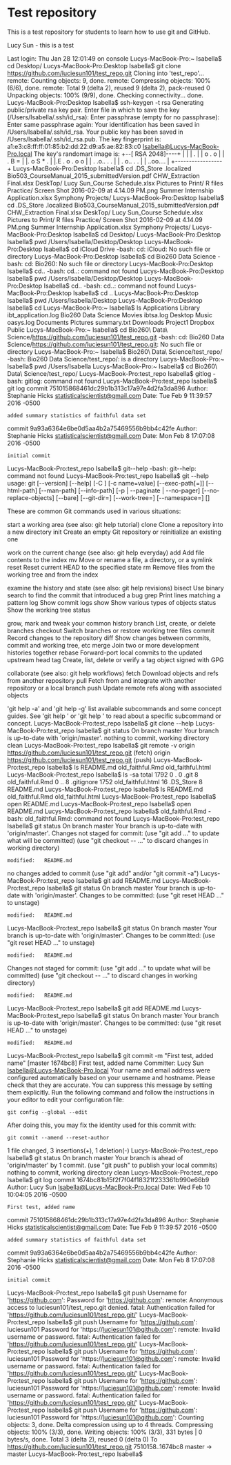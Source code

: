 # Test repository

This is a test repository for students to learn how to use git and GitHub. 

Lucy Sun - this is a test

Last login: Thu Jan 28 12:01:49 on console
Lucys-MacBook-Pro:~ Isabella$ cd Desktop/
Lucys-MacBook-Pro:Desktop Isabella$ git clone https://github.com/luciesun101/test_repo.git
Cloning into 'test_repo'...
remote: Counting objects: 9, done.
remote: Compressing objects: 100% (6/6), done.
remote: Total 9 (delta 2), reused 9 (delta 2), pack-reused 0
Unpacking objects: 100% (9/9), done.
Checking connectivity... done.
Lucys-MacBook-Pro:Desktop Isabella$ ssh-keygen -t rsa
Generating public/private rsa key pair.
Enter file in which to save the key (/Users/Isabella/.ssh/id_rsa): 
Enter passphrase (empty for no passphrase): 
Enter same passphrase again: 
Your identification has been saved in /Users/Isabella/.ssh/id_rsa.
Your public key has been saved in /Users/Isabella/.ssh/id_rsa.pub.
The key fingerprint is:
a1:e3:c8:ff:ff:01:85:b2:dd:22:d9:a5:ae:82:83:c0 Isabella@Lucys-MacBook-Pro.local
The key's randomart image is:
+--[ RSA 2048]----+
|                 |
|           .     |
|        o . o    |
|       . B =     |
|.     o S * .    |
|.E . o . o o     |
| . .o..   . .    |
|  . o..  .   .   |
|     ..oo....    |
+-----------------+
Lucys-MacBook-Pro:Desktop Isabella$ cd 
.DS_Store
.localized
Bio503_CourseManual_2015_submittedVersion.pdf
CHW_Extraction Final.xlsx
DeskTop/
Lucy Sun_Course Schedule.xlsx
Pictures to Print/
R files Practice/
Screen Shot 2016-02-09 at 4.14.09 PM.png
Summer Internship Application.xlsx
Symphony Projects/
Lucys-MacBook-Pro:Desktop Isabella$ cd 
.DS_Store
.localized
Bio503_CourseManual_2015_submittedVersion.pdf
CHW_Extraction Final.xlsx
DeskTop/
Lucy Sun_Course Schedule.xlsx
Pictures to Print/
R files Practice/
Screen Shot 2016-02-09 at 4.14.09 PM.png
Summer Internship Application.xlsx
Symphony Projects/
Lucys-MacBook-Pro:Desktop Isabella$ cd Desktop/
Lucys-MacBook-Pro:Desktop Isabella$ pwd
/Users/Isabella/Desktop/Desktop
Lucys-MacBook-Pro:Desktop Isabella$ cd iCloud Drive
-bash: cd: iCloud: No such file or directory
Lucys-MacBook-Pro:Desktop Isabella$ cd Bio260 Data Science
-bash: cd: Bio260: No such file or directory
Lucys-MacBook-Pro:Desktop Isabella$ cd..
-bash: cd..: command not found
Lucys-MacBook-Pro:Desktop Isabella$ pwd
/Users/Isabella/Desktop/Desktop
Lucys-MacBook-Pro:Desktop Isabella$ cd..
-bash: cd..: command not found
Lucys-MacBook-Pro:Desktop Isabella$ cd ..
Lucys-MacBook-Pro:Desktop Isabella$ pwd
/Users/Isabella/Desktop
Lucys-MacBook-Pro:Desktop Isabella$ cd
Lucys-MacBook-Pro:~ Isabella$ ls
Applications		Library			ibt_application.log
Bio260 Data Science	Movies			ibtsa.log
Desktop			Music			oasys.log
Documents		Pictures		summary.txt
Downloads		Project1
Dropbox			Public
Lucys-MacBook-Pro:~ Isabella$ cd Bio260\ Data\ Science/https://github.com/luciesun101/test_repo.git
-bash: cd: Bio260 Data Science/https://github.com/luciesun101/test_repo.git: No such file or directory
Lucys-MacBook-Pro:~ Isabella$ Bio260\ Data\ Science/test_repo/
-bash: Bio260 Data Science/test_repo/: is a directory
Lucys-MacBook-Pro:~ Isabella$ pwd
/Users/Isabella
Lucys-MacBook-Pro:~ Isabella$ cd Bio260\ Data\ Science/test_repo/
Lucys-MacBook-Pro:test_repo Isabella$ gitlog
-bash: gitlog: command not found
Lucys-MacBook-Pro:test_repo Isabella$ git log
commit 751015868461dc29b1b313c17a97e4d2fa3da896
Author: Stephanie Hicks <statisticalscientist@gmail.com>
Date:   Tue Feb 9 11:39:57 2016 -0500

    added summary statistics of faithful data set

commit 9a93a6364e6be0d5aa4b2a75469556b9bb4c42fe
Author: Stephanie Hicks <statisticalscientist@gmail.com>
Date:   Mon Feb 8 17:07:08 2016 -0500

    initial commit
Lucys-MacBook-Pro:test_repo Isabella$ git--help
-bash: git--help: command not found
Lucys-MacBook-Pro:test_repo Isabella$ git --help
usage: git [--version] [--help] [-C <path>] [-c name=value]
           [--exec-path[=<path>]] [--html-path] [--man-path] [--info-path]
           [-p | --paginate | --no-pager] [--no-replace-objects] [--bare]
           [--git-dir=<path>] [--work-tree=<path>] [--namespace=<name>]
           <command> [<args>]

These are common Git commands used in various situations:

start a working area (see also: git help tutorial)
   clone      Clone a repository into a new directory
   init       Create an empty Git repository or reinitialize an existing one

work on the current change (see also: git help everyday)
   add        Add file contents to the index
   mv         Move or rename a file, a directory, or a symlink
   reset      Reset current HEAD to the specified state
   rm         Remove files from the working tree and from the index

examine the history and state (see also: git help revisions)
   bisect     Use binary search to find the commit that introduced a bug
   grep       Print lines matching a pattern
   log        Show commit logs
   show       Show various types of objects
   status     Show the working tree status

grow, mark and tweak your common history
   branch     List, create, or delete branches
   checkout   Switch branches or restore working tree files
   commit     Record changes to the repository
   diff       Show changes between commits, commit and working tree, etc
   merge      Join two or more development histories together
   rebase     Forward-port local commits to the updated upstream head
   tag        Create, list, delete or verify a tag object signed with GPG

collaborate (see also: git help workflows)
   fetch      Download objects and refs from another repository
   pull       Fetch from and integrate with another repository or a local branch
   push       Update remote refs along with associated objects

'git help -a' and 'git help -g' list available subcommands and some
concept guides. See 'git help <command>' or 'git help <concept>'
to read about a specific subcommand or concept.
Lucys-MacBook-Pro:test_repo Isabella$ git clone --help
Lucys-MacBook-Pro:test_repo Isabella$ git status
On branch master
Your branch is up-to-date with 'origin/master'.
nothing to commit, working directory clean
Lucys-MacBook-Pro:test_repo Isabella$ git remote -v
origin	https://github.com/luciesun101/test_repo.git (fetch)
origin	https://github.com/luciesun101/test_repo.git (push)
Lucys-MacBook-Pro:test_repo Isabella$ ls 
README.md		old_faithful.Rmd	old_faithful.html
Lucys-MacBook-Pro:test_repo Isabella$ ls -sa
total 1792
   0 .			   0 .git		   8 old_faithful.Rmd
   0 ..			   8 .gitignore		1752 old_faithful.html
  16 .DS_Store		   8 README.md
Lucys-MacBook-Pro:test_repo Isabella$ ls
README.md		old_faithful.Rmd	old_faithful.html
Lucys-MacBook-Pro:test_repo Isabella$ open README.md
Lucys-MacBook-Pro:test_repo Isabella$ open README.md
Lucys-MacBook-Pro:test_repo Isabella$ old_faithful.Rmd
-bash: old_faithful.Rmd: command not found
Lucys-MacBook-Pro:test_repo Isabella$ git status
On branch master
Your branch is up-to-date with 'origin/master'.
Changes not staged for commit:
  (use "git add <file>..." to update what will be committed)
  (use "git checkout -- <file>..." to discard changes in working directory)

	modified:   README.md

no changes added to commit (use "git add" and/or "git commit -a")
Lucys-MacBook-Pro:test_repo Isabella$ git add README.md
Lucys-MacBook-Pro:test_repo Isabella$ git status
On branch master
Your branch is up-to-date with 'origin/master'.
Changes to be committed:
  (use "git reset HEAD <file>..." to unstage)

	modified:   README.md

Lucys-MacBook-Pro:test_repo Isabella$ git status
On branch master
Your branch is up-to-date with 'origin/master'.
Changes to be committed:
  (use "git reset HEAD <file>..." to unstage)

	modified:   README.md

Changes not staged for commit:
  (use "git add <file>..." to update what will be committed)
  (use "git checkout -- <file>..." to discard changes in working directory)

	modified:   README.md

Lucys-MacBook-Pro:test_repo Isabella$ git add README.md
Lucys-MacBook-Pro:test_repo Isabella$ git status
On branch master
Your branch is up-to-date with 'origin/master'.
Changes to be committed:
  (use "git reset HEAD <file>..." to unstage)

	modified:   README.md

Lucys-MacBook-Pro:test_repo Isabella$ git commit -m "First test, added name"
[master 1674bc8] First test, added name
 Committer: Lucy Sun <Isabella@Lucys-MacBook-Pro.local>
Your name and email address were configured automatically based
on your username and hostname. Please check that they are accurate.
You can suppress this message by setting them explicitly. Run the
following command and follow the instructions in your editor to edit
your configuration file:

    git config --global --edit

After doing this, you may fix the identity used for this commit with:

    git commit --amend --reset-author

 1 file changed, 3 insertions(+), 1 deletion(-)
Lucys-MacBook-Pro:test_repo Isabella$ git status
On branch master
Your branch is ahead of 'origin/master' by 1 commit.
  (use "git push" to publish your local commits)
nothing to commit, working directory clean
Lucys-MacBook-Pro:test_repo Isabella$ git log
commit 1674bc81b15f2f7f04f18321f233361b990e66b9
Author: Lucy Sun <Isabella@Lucys-MacBook-Pro.local>
Date:   Wed Feb 10 10:04:05 2016 -0500

    First test, added name

commit 751015868461dc29b1b313c17a97e4d2fa3da896
Author: Stephanie Hicks <statisticalscientist@gmail.com>
Date:   Tue Feb 9 11:39:57 2016 -0500

    added summary statistics of faithful data set

commit 9a93a6364e6be0d5aa4b2a75469556b9bb4c42fe
Author: Stephanie Hicks <statisticalscientist@gmail.com>
Date:   Mon Feb 8 17:07:08 2016 -0500

    initial commit
Lucys-MacBook-Pro:test_repo Isabella$ git push
Username for 'https://github.com': 
Password for 'https://github.com': 
remote: Anonymous access to luciesun101/test_repo.git denied.
fatal: Authentication failed for 'https://github.com/luciesun101/test_repo.git/'
Lucys-MacBook-Pro:test_repo Isabella$ git push
Username for 'https://github.com': luciesun101
Password for 'https://luciesun101@github.com': 
remote: Invalid username or password.
fatal: Authentication failed for 'https://github.com/luciesun101/test_repo.git/'
Lucys-MacBook-Pro:test_repo Isabella$ git push
Username for 'https://github.com': luciesun101
Password for 'https://luciesun101@github.com': 
remote: Invalid username or password.
fatal: Authentication failed for 'https://github.com/luciesun101/test_repo.git/'
Lucys-MacBook-Pro:test_repo Isabella$ git push
Username for 'https://github.com': luciesun101
Password for 'https://luciesun101@github.com': 
remote: Invalid username or password.
fatal: Authentication failed for 'https://github.com/luciesun101/test_repo.git/'
Lucys-MacBook-Pro:test_repo Isabella$ git push
Username for 'https://github.com': luciesun101
Password for 'https://luciesun101@github.com': 
Counting objects: 3, done.
Delta compression using up to 4 threads.
Compressing objects: 100% (3/3), done.
Writing objects: 100% (3/3), 331 bytes | 0 bytes/s, done.
Total 3 (delta 2), reused 0 (delta 0)
To https://github.com/luciesun101/test_repo.git
   7510158..1674bc8  master -> master
Lucys-MacBook-Pro:test_repo Isabella$ 
